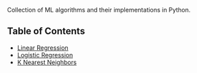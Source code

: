 Collection of ML algorithms and their implementations in Python.


## Table of Contents

- [Linear Regression](#linear-regression)
- [Logistic Regression](#logistic-regression)
- [K Nearest Neighbors](#k-nearest-neighbors)
